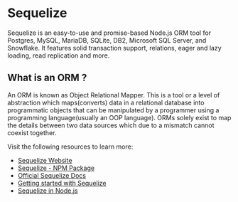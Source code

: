 # Sequelize

Sequelize is an easy-to-use and promise-based Node.js ORM tool for Postgres, MySQL, MariaDB, SQLite, DB2, Microsoft SQL Server, and Snowflake. It features solid transaction support, relations, eager and lazy loading, read replication and more.

## What is an ORM ?

An ORM is known as Object Relational Mapper. This is a tool or a level of abstraction which maps(converts) data in a relational database into programmatic objects that can be manipulated by a programmer using a programming language(usually an OOP language). ORMs solely exist to map the details between two data sources which due to a mismatch cannot coexist together.

Visit the following resources to learn more:

- [Sequelize Website](https://sequelize.org/)
- [Sequelize - NPM Package](https://www.npmjs.com/package/sequelize)
- [Official Sequelize Docs](https://sequelize.org/docs/v6/getting-started/)
- [Getting started with Sequelize](https://levelup.gitconnected.com/the-ultimate-guide-to-get-started-with-sequelize-orm-238588d3516e)
- [Sequelize in Node.js](https://www.geeksforgeeks.org/how-to-use-sequelize-in-node-js/)
